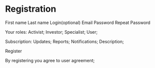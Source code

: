 # Registration
First name   Last name
Login(optional) Email
Password Repeat Password

Your roles: 
Activist; Investor; Specialist; User;

Subscription:
Updates; Reports; Notifications; Description;

Register

By registering you agree to user agreement;